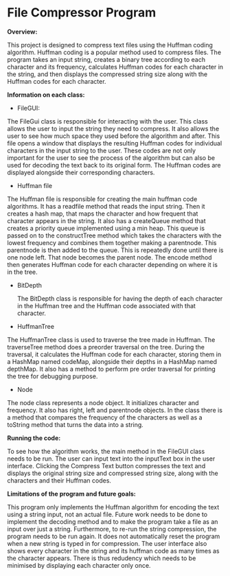 # File Compressor Program

**Overview:**
  
This project is designed to compress text files using the Huffman coding algorithm. Huffman coding is a popular method used to compress files. The program takes an input string, creates a binary tree according to each character and its frequency, calculates Huffman codes for each character in the string, and then displays the compressed string size along with the Huffman codes for each character.

**Information on each class:**
  
- FileGUI:

The FileGui class is responsible for interacting with the user. This class allows the user to input the string they need to compress. It also allows the user to see how much space they used before the algorithm and after. This file opens a window that displays the resulting Huffman codes for individual characters in the input string to the user. These codes are not only important for the user to see the process of the algorithm but can also be used for decoding the text back to its original form. The Huffman codes are displayed alongside their corresponding characters.

- Huffman file
  
The Huffman file is responsible for creating the main huffman code algorithms. It has a readfile method that reads the input string. Then it creates a hash map, that maps the character and how frequent that character appears in the string. It also has a createQueue method that creates a priority queue implemented using a min heap. This queue is passed on to the constructTree method which takes the characters with the lowest frequency and combines them together making a parentnode. This parentnode is then added to the queue. This is repeatedly done until there is one node left. That node becomes the parent node. The encode method then generates Huffman code for each character depending on where it is in the tree.

- BitDepth
  
  The BitDepth class is responsible for having the depth of each character in the Huffman tree and the Huffman code associated with that character.

- HuffmanTree

The HuffmanTree class is used to traverse the tree made in Huffman. The traverseTree method does a preorder traversal on the tree. During the traversal, it calculates the Huffman code for each character, storing them in a HashMap named codeMap, alongside their depths in a HashMap named depthMap. It also has a method to perform pre order traversal for printing the tree for debugging purpose. 

- Node

The node class represents a node object. It initializes character and frequency. It also has right, left and parentnode objects. In the class there is a method that compares the frequency of the characters as well as a toString method that turns the data into a string.

**Running the code:**

To see how the algorithm works, the main method in the FileGUI class needs to be run. The user can input text into the inputText box in the user interface. Clicking the Compress Text button compresses the text and displays the original string size and compressed string size, along with the characters and their Huffman codes.

**Limitations of the program and future goals:**
  
This program only implements the Huffman algorithm for encoding the text using a string input, not an actual file. Future work needs to be done to implement the decoding method and to make the program take a file as an input over just a string. Furthermore, to re-run the string compression, the program needs to be run again. It does not automatically reset the program when a new string is typed in for compression. The user interface also shows every character in the string and its huffman code as many times as the character appears. There is thus redudency which needs to be minimised by displaying each character only once. 



